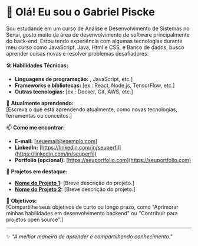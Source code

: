 # 👋 Olá! Eu sou o Gabriel Piscke
Sou estudande em um curso de Análise e Desenvolvimento de Sistemas no Senai, gosto muito da área de desenvolvimento de software principalmente do back-end. Estou tendo experiência com algumas tecnologias durante meu curso como JavaScript, Java, Html e CSS, e Banco de dados, busco aprender coisas novas e resolver problemas desafiadores.

🛠️ **Habilidades Técnicas:**  
- **Linguagens de programação:** , JavaScript, etc.]  
- **Frameworks e bibliotecas:** [ex.: React, Node.js, TensorFlow, etc.]  
- **Outras tecnologias:** [ex.: Docker, Git, AWS, etc.]  

🌱 **Atualmente aprendendo:**  
[Escreva o que está aprendendo atualmente, como novas tecnologias, ferramentas ou conceitos.]

📫 **Como me encontrar:**  
- **E-mail:** [seuemail@exemplo.com]  
- **LinkedIn:** [https://linkedin.com/in/seuperfil](https://linkedin.com/in/seuperfil)  
- **Portfolio (opcional):** [https://seuportfolio.com](https://seuportfolio.com)

📌 **Projetos em destaque:**  
- **[Nome do Projeto 1](link-do-repositório):** [Breve descrição do projeto.]  
- **[Nome do Projeto 2](link-do-repositório):** [Breve descrição do projeto.]  

🚀 **Objetivos:**  
[Compartilhe seus objetivos de curto ou longo prazo, como "Aprimorar minhas habilidades em desenvolvimento backend" ou "Contribuir para projetos open source".]

---

✨ _"A melhor maneira de aprender é compartilhando conhecimento."_  

